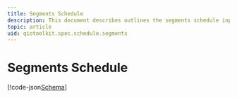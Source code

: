 ```yaml
---
title: Segments Schedule
description: This document describes outlines the segments schedule input format.
topic: article
uid: qiotoolkit.spec.schedule.segments
---
```


Segments Schedule
=================

[!code-json[Schema](segments.schema)]
